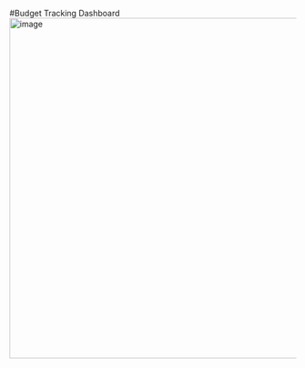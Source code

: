 #Budget Tracking Dashboard
<img width="1798" height="598" alt="image" src="https://github.com/user-attachments/assets/fb2be780-31a3-4e07-a790-4679a80c99b3" />





